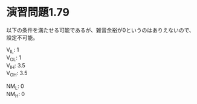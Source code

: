 # 演習問題1.79

以下の条件を満たせる可能であるが、雑音余裕が0というのはありえないので、設定不可能。

V<sub>IL</sub>: 1  
V<sub>OL</sub>: 1  
V<sub>IH</sub>: 3.5  
V<sub>OH</sub>: 3.5  

NM<sub>L</sub>: 0  
NM<sub>H</sub>: 0  
